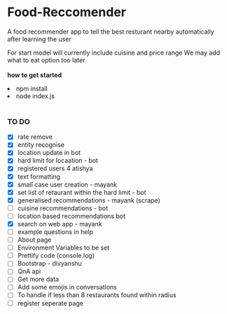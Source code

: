# Food-Reccomender
A food recommender app to tell the best resturant nearby automatically after learning the user

For start model will currently include cuisine and price range
We may add what to eat option too later<br><br>
<B>how to get started</B>
<li> npm install </li>
<li> node index.js </li>

<br>

### TO DO
- [X] rate remove
- [X] entity recognise
- [X] location update in bot
- [X] hard limit for locaation - bot
- [X] registered users 4 atishya
- [X] text formatting
- [X] small case user creation - mayank
- [X] set list of retaurant within the hard limit - bot
- [X] generalised recommendations - mayank (scrape) 
- [ ] cuisine recommendations - bot
- [ ] location based recommendations  bot
- [X] search on web app - mayank
- [ ] example questions in help
- [ ] About page
- [ ] Environment Variables to be set
- [ ] Prettify code (console.log) 
- [ ] Bootstrap - divyanshu
- [ ] QnA api
- [ ] Get more data
- [ ] Add some emojis in conversations
- [ ] To handle if less than 8 restaurants found within radius
- [ ] register seperate page
